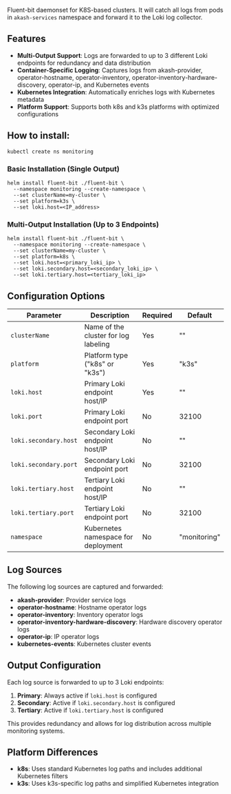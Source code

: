 Fluent-bit daemonset for K8S-based clusters. It will catch all logs from pods in `akash-services` namespace and forward it to the Loki log collector.

## Features

- **Multi-Output Support**: Logs are forwarded to up to 3 different Loki endpoints for redundancy and data distribution
- **Container-Specific Logging**: Captures logs from akash-provider, operator-hostname, operator-inventory, operator-inventory-hardware-discovery, operator-ip, and Kubernetes events
- **Kubernetes Integration**: Automatically enriches logs with Kubernetes metadata
- **Platform Support**: Supports both k8s and k3s platforms with optimized configurations

## How to install:

`kubectl create ns monitoring`

### Basic Installation (Single Output)
```
helm install fluent-bit ./fluent-bit \
  --namespace monitoring --create-namespace \
  --set clusterName=my-cluster \
  --set platform=k3s \
  --set loki.host=<IP_address>
```

### Multi-Output Installation (Up to 3 Endpoints)
```
helm install fluent-bit ./fluent-bit \
  --namespace monitoring --create-namespace \
  --set clusterName=my-cluster \
  --set platform=k8s \
  --set loki.host=<primary_loki_ip> \
  --set loki.secondary.host=<secondary_loki_ip> \
  --set loki.tertiary.host=<tertiary_loki_ip>
```

## Configuration Options

| Parameter | Description | Required | Default |
|-----------|-------------|----------|---------|
| `clusterName` | Name of the cluster for log labeling | Yes | "" |
| `platform` | Platform type ("k8s" or "k3s") | Yes | "k3s" |
| `loki.host` | Primary Loki endpoint host/IP | Yes | "" |
| `loki.port` | Primary Loki endpoint port | No | 32100 |
| `loki.secondary.host` | Secondary Loki endpoint host/IP | No | "" |
| `loki.secondary.port` | Secondary Loki endpoint port | No | 32100 |
| `loki.tertiary.host` | Tertiary Loki endpoint host/IP | No | "" |
| `loki.tertiary.port` | Tertiary Loki endpoint port | No | 32100 |
| `namespace` | Kubernetes namespace for deployment | No | "monitoring" |

## Log Sources

The following log sources are captured and forwarded:

- **akash-provider**: Provider service logs
- **operator-hostname**: Hostname operator logs  
- **operator-inventory**: Inventory operator logs
- **operator-inventory-hardware-discovery**: Hardware discovery operator logs
- **operator-ip**: IP operator logs
- **kubernetes-events**: Kubernetes cluster events

## Output Configuration

Each log source is forwarded to up to 3 Loki endpoints:
1. **Primary**: Always active if `loki.host` is configured
2. **Secondary**: Active if `loki.secondary.host` is configured
3. **Tertiary**: Active if `loki.tertiary.host` is configured

This provides redundancy and allows for log distribution across multiple monitoring systems.

## Platform Differences

- **k8s**: Uses standard Kubernetes log paths and includes additional Kubernetes filters
- **k3s**: Uses k3s-specific log paths and simplified Kubernetes integration
